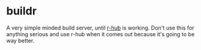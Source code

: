 # buildr

A very simple minded build server, until [r-hub](https://github.com/r-hub) is working.  Don't use this for anything serious and use r-hub when it comes out because it's going to be way better.
